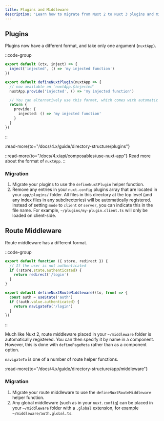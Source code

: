 ```yaml
---
title: Plugins and Middleware
description: 'Learn how to migrate from Nuxt 2 to Nuxt 3 plugins and middleware.'
---
```


## Plugins

Plugins now have a different format, and take only one argument (`nuxtApp`).

::code-group

```js [Nuxt 2]
export default (ctx, inject) => {
  inject('injected', () => 'my injected function')
})
```

```ts [Nuxt 3]
export default defineNuxtPlugin(nuxtApp => {
  // now available on `nuxtApp.$injected`
  nuxtApp.provide('injected', () => 'my injected function')

  // You can alternatively use this format, which comes with automatic type support
  return {
    provide: {
      injected: () => 'my injected function'
    }
  }
})
```

::

:read-more{to="/docs/4.x/guide/directory-structure/plugins"}

::read-more{to="/docs/4.x/api/composables/use-nuxt-app"}
Read more about the format of `nuxtApp`.
::

### Migration

1. Migrate your plugins to use the `defineNuxtPlugin` helper function.
2. Remove any entries in your `nuxt.config` plugins array that are located in your `app/plugins/` folder. All files in this directory at the top level (and any index files in any subdirectories) will be automatically registered. Instead of setting `mode` to `client` or `server`, you can indicate this in the file name. For example, `~/plugins/my-plugin.client.ts` will only be loaded on client-side.

## Route Middleware

Route middleware has a different format.

::code-group

```js [Nuxt 2]
export default function ({ store, redirect }) {
  // If the user is not authenticated
  if (!store.state.authenticated) {
    return redirect('/login')
  }
}
```

```ts [Nuxt 3]
export default defineNuxtRouteMiddleware((to, from) => {
  const auth = useState('auth')
  if (!auth.value.authenticated) {
    return navigateTo('/login')
  }
})
```

::

Much like Nuxt 2, route middleware placed in your `~/middleware` folder is automatically registered. You can then specify it by name in a component. However, this is done with `definePageMeta` rather than as a component option.

`navigateTo` is one of a number of route helper functions.

:read-more{to="/docs/4.x/guide/directory-structure/app/middleware"}

### Migration

1. Migrate your route middleware to use the `defineNuxtRouteMiddleware` helper function.
1. Any global middleware (such as in your `nuxt.config`) can be placed in your `~/middleware` folder with a `.global` extension, for example `~/middleware/auth.global.ts`.
